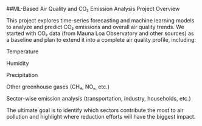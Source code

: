 ##ML-Based Air Quality and CO₂ Emission Analysis
Project Overview

This project explores time-series forecasting and machine learning models to analyze and predict CO₂ emissions and overall air quality trends.
We started with CO₂ data (from Mauna Loa Observatory and other sources) as a baseline and plan to extend it into a complete air quality profile, including:

Temperature

Humidity

Precipitation

Other greenhouse gases (CH₄, NOₓ, etc.)

Sector-wise emission analysis (transportation, industry, households, etc.)

The ultimate goal is to identify which sectors contribute the most to air pollution and highlight where reduction efforts will have the biggest impact.
